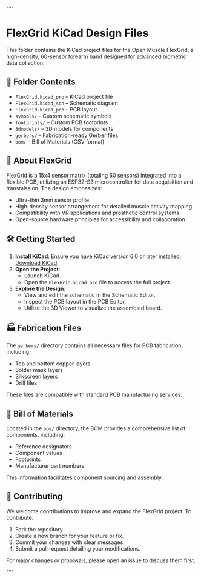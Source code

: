 """
# FlexGrid KiCad Design Files

This folder contains the KiCad project files for the Open Muscle FlexGrid, a high-density, 60-sensor forearm band designed for advanced biometric data collection.

## 📁 Folder Contents

- `FlexGrid.kicad_pro` – KiCad project file  
- `FlexGrid.kicad_sch` – Schematic diagram  
- `FlexGrid.kicad_pcb` – PCB layout  
- `symbols/` – Custom schematic symbols  
- `footprints/` – Custom PCB footprints  
- `3dmodels/` – 3D models for components  
- `gerbers/` – Fabrication-ready Gerber files  
- `bom/` – Bill of Materials (CSV format)

## 🧠 About FlexGrid

FlexGrid is a 15x4 sensor matrix (totaling 60 sensors) integrated into a flexible PCB, utilizing an ESP32-S3 microcontroller for data acquisition and transmission. The design emphasizes:

- Ultra-thin 3mm sensor profile  
- High-density sensor arrangement for detailed muscle activity mapping  
- Compatibility with VR applications and prosthetic control systems  
- Open-source hardware principles for accessibility and collaboration

## 🛠️ Getting Started

1. **Install KiCad**: Ensure you have KiCad version 6.0 or later installed. [Download KiCad](https://www.kicad.org/download/)
2. **Open the Project**:
   - Launch KiCad.
   - Open the `FlexGrid.kicad_pro` file to access the full project.
3. **Explore the Design**:
   - View and edit the schematic in the Schematic Editor.
   - Inspect the PCB layout in the PCB Editor.
   - Utilize the 3D Viewer to visualize the assembled board.

## 🏭 Fabrication Files

The `gerbers/` directory contains all necessary files for PCB fabrication, including:

- Top and bottom copper layers  
- Solder mask layers  
- Silkscreen layers  
- Drill files  

These files are compatible with standard PCB manufacturing services.

## 📄 Bill of Materials

Located in the `bom/` directory, the BOM provides a comprehensive list of components, including:

- Reference designators  
- Component values  
- Footprints  
- Manufacturer part numbers  

This information facilitates component sourcing and assembly.

## 🤝 Contributing

We welcome contributions to improve and expand the FlexGrid project. To contribute:

1. Fork the repository.  
2. Create a new branch for your feature or fix.  
3. Commit your changes with clear messages.  
4. Submit a pull request detailing your modifications.

For major changes or proposals, please open an issue to discuss them first.

"""
